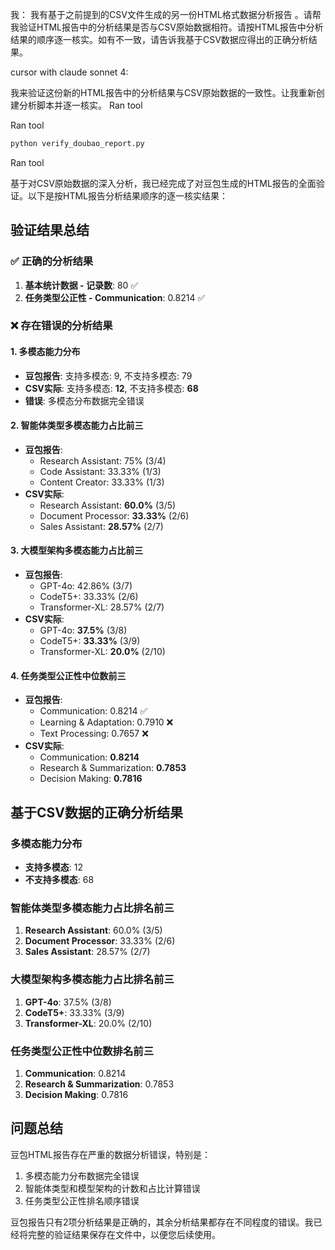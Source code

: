 我：
我有基于之前提到的CSV文件生成的另一份HTML格式数据分析报告  。请帮我验证HTML报告中的分析结果是否与CSV原始数据相符。请按HTML报告中分析结果的顺序逐一核实。如有不一致，请告诉我基于CSV数据应得出的正确分析结果。

cursor with claude sonnet 4:

我来验证这份新的HTML报告中的分析结果与CSV原始数据的一致性。让我重新创建分析脚本并逐一核实。
Ran tool

Ran tool


```bash
python verify_doubao_report.py
```

Ran tool


基于对CSV原始数据的深入分析，我已经完成了对豆包生成的HTML报告的全面验证。以下是按HTML报告分析结果顺序的逐一核实结果：

## 验证结果总结

### ✅ **正确的分析结果**
1. **基本统计数据 - 记录数**: 80 ✅
2. **任务类型公正性 - Communication**: 0.8214 ✅

### ❌ **存在错误的分析结果**

#### 1. 多模态能力分布
- **豆包报告**: 支持多模态: 9, 不支持多模态: 79
- **CSV实际**: 支持多模态: **12**, 不支持多模态: **68**
- **错误**: 多模态分布数据完全错误

#### 2. 智能体类型多模态能力占比前三
- **豆包报告**: 
  - Research Assistant: 75% (3/4)
  - Code Assistant: 33.33% (1/3)
  - Content Creator: 33.33% (1/3)
- **CSV实际**: 
  - Research Assistant: **60.0%** (3/5)
  - Document Processor: **33.33%** (2/6)
  - Sales Assistant: **28.57%** (2/7)

#### 3. 大模型架构多模态能力占比前三
- **豆包报告**: 
  - GPT-4o: 42.86% (3/7)
  - CodeT5+: 33.33% (2/6)
  - Transformer-XL: 28.57% (2/7)
- **CSV实际**: 
  - GPT-4o: **37.5%** (3/8)
  - CodeT5+: **33.33%** (3/9)
  - Transformer-XL: **20.0%** (2/10)

#### 4. 任务类型公正性中位数前三
- **豆包报告**: 
  - Communication: 0.8214 ✅
  - Learning & Adaptation: 0.7910 ❌
  - Text Processing: 0.7657 ❌
- **CSV实际**: 
  - Communication: **0.8214**
  - Research & Summarization: **0.7853**
  - Decision Making: **0.7816**

## 基于CSV数据的正确分析结果

### 多模态能力分布
- **支持多模态**: 12
- **不支持多模态**: 68

### 智能体类型多模态能力占比排名前三
1. **Research Assistant**: 60.0% (3/5)
2. **Document Processor**: 33.33% (2/6)
3. **Sales Assistant**: 28.57% (2/7)

### 大模型架构多模态能力占比排名前三
1. **GPT-4o**: 37.5% (3/8)
2. **CodeT5+**: 33.33% (3/9)
3. **Transformer-XL**: 20.0% (2/10)

### 任务类型公正性中位数排名前三
1. **Communication**: 0.8214
2. **Research & Summarization**: 0.7853
3. **Decision Making**: 0.7816

## 问题总结
豆包HTML报告存在严重的数据分析错误，特别是：
1. 多模态能力分布数据完全错误
2. 智能体类型和模型架构的计数和占比计算错误
3. 任务类型公正性排名顺序错误

豆包报告只有2项分析结果是正确的，其余分析结果都存在不同程度的错误。我已经将完整的验证结果保存在文件中，以便您后续使用。